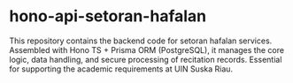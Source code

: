 # hono-api-setoran-hafalan
This repository contains the backend code for setoran hafalan services. Assembled with Hono TS + Prisma ORM (PostgreSQL), it manages the core logic, data handling, and secure processing of recitation records. Essential for supporting the academic requirements at UIN Suska Riau.
